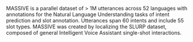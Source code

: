 MASSIVE is a parallel dataset of > 1M utterances across 52 languages with annotations for the Natural Language
Understanding tasks of intent prediction and slot annotation. Utterances span 60 intents and include 55 slot types.
MASSIVE was created by localizing the SLURP dataset, composed of general Intelligent Voice Assistant single-shot
interactions.

